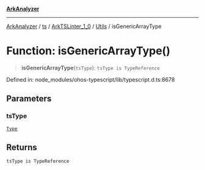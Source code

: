 [**ArkAnalyzer**](../../../../../../../../README.md)

***

[ArkAnalyzer](../../../../../../../../globals.md) / [ts](../../../../../README.md) / [ArkTSLinter\_1\_0](../../../README.md) / [Utils](../README.md) / isGenericArrayType

# Function: isGenericArrayType()

> **isGenericArrayType**(`tsType`): `tsType is TypeReference`

Defined in: node\_modules/ohos-typescript/lib/typescript.d.ts:8678

## Parameters

### tsType

[`Type`](../../../../../interfaces/Type.md)

## Returns

`tsType is TypeReference`
